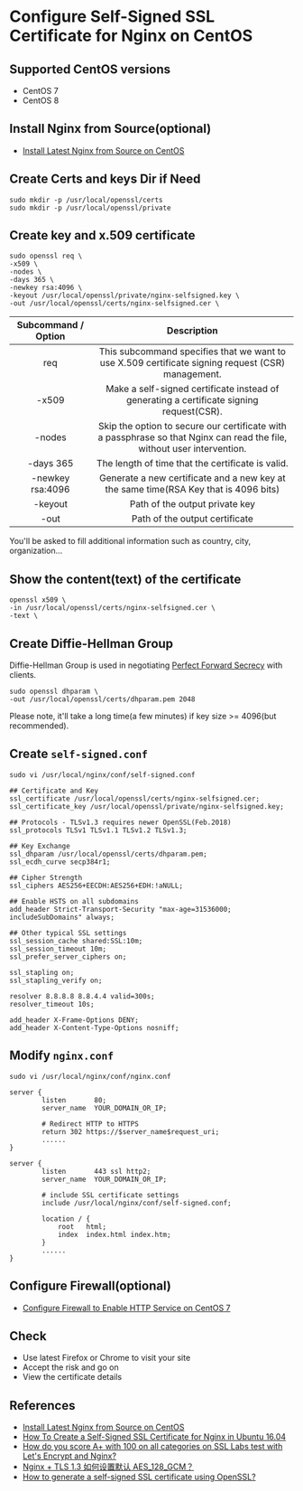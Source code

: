 # Configure Self-Signed SSL Certificate for Nginx on CentOS

## Supported CentOS versions
* CentOS 7
* CentOS 8

## Install Nginx from Source(optional) 
* [Install Latest Nginx from Source on CentOS](install-latest-nginx-from-source-on-centos.md)

## Create Certs and keys Dir if Need
```
sudo mkdir -p /usr/local/openssl/certs
sudo mkdir -p /usr/local/openssl/private
```

## Create key and x.509 certificate
```
sudo openssl req \
-x509 \
-nodes \
-days 365 \
-newkey rsa:4096 \
-keyout /usr/local/openssl/private/nginx-selfsigned.key \
-out /usr/local/openssl/certs/nginx-selfsigned.cer \
```
| Subcommand / Option | Description |
| :--: | :--: |
| req | This subcommand specifies that we want to use X.509 certificate signing request (CSR) management. |
| -x509 | Make a self-signed certificate instead of generating a certificate signing request(CSR). |
| -nodes | Skip the option to secure our certificate with a passphrase so that Nginx can read the file, without user intervention. |
| -days 365 | The length of time that the certificate is valid. |
| -newkey rsa:4096 | Generate a new certificate and a new key at the same time(RSA Key that is 4096 bits) |
| -keyout | Path of the output private key |
| -out | Path of the output certificate |


You'll be asked to fill additional information such as country, city, organization...

## Show the content(text) of the certificate
```
openssl x509 \
-in /usr/local/openssl/certs/nginx-selfsigned.cer \
-text \
```

## Create Diffie-Hellman Group
Diffie-Hellman Group is used in negotiating [Perfect Forward Secrecy](https://en.wikipedia.org/wiki/Forward_secrecy) with clients.

```
sudo openssl dhparam \
-out /usr/local/openssl/certs/dhparam.pem 2048
```

Please note, it'll take a long time(a few minutes) if key size >= 4096(but recommended).

## Create `self-signed.conf`
```
sudo vi /usr/local/nginx/conf/self-signed.conf
```

```
## Certificate and Key
ssl_certificate /usr/local/openssl/certs/nginx-selfsigned.cer;
ssl_certificate_key /usr/local/openssl/private/nginx-selfsigned.key;

## Protocols - TLSv1.3 requires newer OpenSSL(Feb.2018)
ssl_protocols TLSv1 TLSv1.1 TLSv1.2 TLSv1.3;

## Key Exchange
ssl_dhparam /usr/local/openssl/certs/dhparam.pem;
ssl_ecdh_curve secp384r1;

## Cipher Strength
ssl_ciphers AES256+EECDH:AES256+EDH:!aNULL;

## Enable HSTS on all subdomains
add_header Strict-Transport-Security "max-age=31536000; includeSubDomains" always;

## Other typical SSL settings
ssl_session_cache shared:SSL:10m;
ssl_session_timeout 10m;
ssl_prefer_server_ciphers on;

ssl_stapling on;
ssl_stapling_verify on;

resolver 8.8.8.8 8.8.4.4 valid=300s;
resolver_timeout 10s;

add_header X-Frame-Options DENY;
add_header X-Content-Type-Options nosniff;
```

## Modify `nginx.conf`
```
sudo vi /usr/local/nginx/conf/nginx.conf
```

```
server {
        listen       80;
        server_name  YOUR_DOMAIN_OR_IP;

        # Redirect HTTP to HTTPS
        return 302 https://$server_name$request_uri;
        ......
}

server {
        listen       443 ssl http2;
        server_name  YOUR_DOMAIN_OR_IP;

        # include SSL certificate settings
        include /usr/local/nginx/conf/self-signed.conf;

        location / {
            root   html;
            index  index.html index.htm;
        }
        ......
}
```

## Configure Firewall(optional)
* [Configure Firewall to Enable HTTP Service on CentOS 7](https://github.com/northbright/Notes/blob/master/Linux/CentOS/network/Configure_Firewall_to_Enable_HTTP_Service_on_CentOS_7.md)

## Check
* Use latest Firefox or Chrome to visit your site
* Accept the risk and go on
* View the certificate details

## References
* [Install Latest Nginx from Source on CentOS](install-latest-nginx-from-source-on-centos.md)
* [How To Create a Self-Signed SSL Certificate for Nginx in Ubuntu 16.04](https://www.digitalocean.com/community/tutorials/how-to-create-a-self-signed-ssl-certificate-for-nginx-in-ubuntu-16-04)
* [How do you score A+ with 100 on all categories on SSL Labs test with Let's Encrypt and Nginx?](https://stackoverflow.com/questions/41930060/how-do-you-score-a-with-100-on-all-categories-on-ssl-labs-test-with-lets-encry)
* [Nginx + TLS 1.3 如何设置默认 AES_128_GCM？](https://www.v2ex.com/t/547650)
* [How to generate a self-signed SSL certificate using OpenSSL?](https://stackoverflow.com/questions/10175812/how-to-generate-a-self-signed-ssl-certificate-using-openssl)
